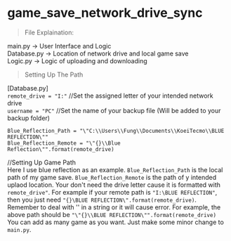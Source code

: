 # game_save_network_drive_sync
>File Explaination:

main.py -> User Interface and Logic<br />
Database.py -> Location of network drive and local game save<br />
Logic.py -> Logic of uploading and downloading<br />

>Setting Up The Path

[Database.py] <br />
```remote_drive = "I:"``` //Set the assigned letter of your intended network drive<br />
```username = "PC"```  //Set the name of your backup file (Will be added to your backup folder)<br />
```
Blue_Reflection_Path = "\"C:\\Users\\Fung\\Documents\\KoeiTecmo\\BLUE REFLECTION\""
Blue_Reflection_Remote = "\"{}\\Blue Reflection\"".format(remote_drive)
```
//Setting Up Game Path<br />
Here I use blue reflection as an example. ```Blue_Reflection_Path``` is the local path of my game save. ```Blue_Reflection_Remote``` is the path of y intended uplaod location.
Your don't need the drive letter cause it is formatted with ```remote_drive"```. For example if your remote path is ```"I:\BLUE REFLECTION"```, then you just need ```"{}\BLUE REFLECTION\".format(remote_drive)```.
Remember to deal with '\' in a string or it will cause error. For example, the above path should be ```"\"{}\\BLUE REFLECTION\"".format(remote_drive)``` You can add as many game as you want. Just make some minor change to ```main.py```.
